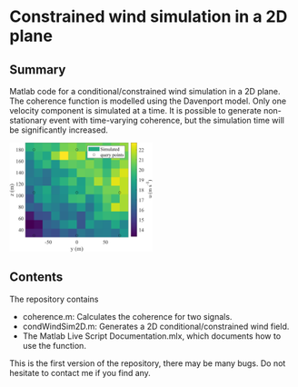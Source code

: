 # Constrained wind simulation in a 2D plane

## Summary
 
Matlab code for a conditional/constrained wind simulation in a 2D plane. The coherence function is modelled using the Davenport model. Only one velocity component is simulated at a time. It is possible to generate non-stationary event with time-varying coherence, but the simulation time will be significantly increased.
 
 
 <img src="./illustration.jpg" width="50%" height="50%" />
 
 
## Contents

The repository contains

  - coherence.m: Calculates the coherence for two signals.
  - condWindSim2D.m: Generates a 2D conditional/constrained wind field.
  - The Matlab Live Script Documentation.mlx, which documents how to use the function.


This is the first version of the repository, there may be many bugs. Do not hesitate to contact me if you find any.
